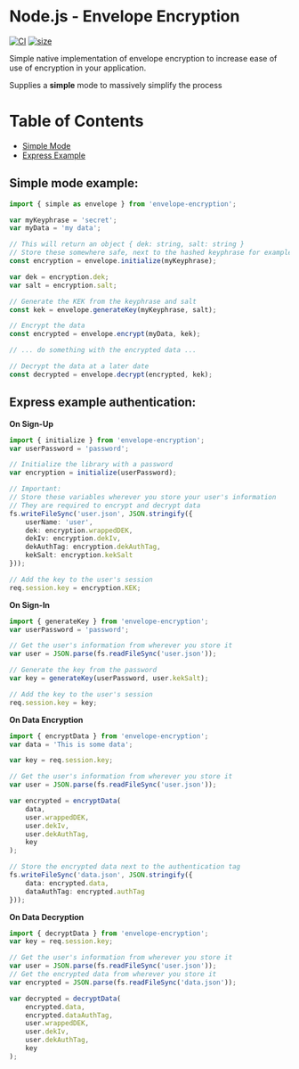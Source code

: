 # Node.js - Envelope Encryption

[![CI](https://github.com/nebmit/envelope-encryption/actions/workflows/main.yml/badge.svg)](https://github.com/nebmit/envelope-encryption/actions/workflows/main.yml)
[![size](https://github.com/nebmit/envelope-encryption/actions/workflows/size.yml/badge.svg)](https://github.com/nebmit/envelope-encryption/actions/workflows/size.yml)

Simple native implementation of envelope encryption to increase ease of use of encryption in your application.

Supplies a **simple** mode to massively simplify the process

# Table of Contents
* [Simple Mode](#simple-mode-example)
* [Express Example](#express-example-authentication)

## Simple mode example:

```typescript
import { simple as envelope } from 'envelope-encryption';

var myKeyphrase = 'secret';
var myData = 'my data';

// This will return an object { dek: string, salt: string }
// Store these somewhere safe, next to the hashed keyphrase for example
const encryption = envelope.initialize(myKeyphrase);

var dek = encryption.dek;
var salt = encryption.salt;

// Generate the KEK from the keyphrase and salt
const kek = envelope.generateKey(myKeyphrase, salt);

// Encrypt the data
const encrypted = envelope.encrypt(myData, kek);

// ... do something with the encrypted data ...

// Decrypt the data at a later date
const decrypted = envelope.decrypt(encrypted, kek);
```

## Express example authentication:


**On Sign-Up**
```typescript
import { initialize } from 'envelope-encryption';
var userPassword = 'password';

// Initialize the library with a password
var encryption = initialize(userPassword);

// Important: 
// Store these variables wherever you store your user's information
// They are required to encrypt and decrypt data
fs.writeFileSync('user.json', JSON.stringify({
    userName: 'user',
    dek: encryption.wrappedDEK,
    dekIv: encryption.dekIv,
    dekAuthTag: encryption.dekAuthTag,
    kekSalt: encryption.kekSalt
}));

// Add the key to the user's session
req.session.key = encryption.KEK;
```

**On Sign-In**
```typescript
import { generateKey } from 'envelope-encryption';
var userPassword = 'password';

// Get the user's information from wherever you store it
var user = JSON.parse(fs.readFileSync('user.json'));

// Generate the key from the password
var key = generateKey(userPassword, user.kekSalt);

// Add the key to the user's session
req.session.key = key;
```

**On Data Encryption**
```typescript
import { encryptData } from 'envelope-encryption';
var data = 'This is some data';

var key = req.session.key;

// Get the user's information from wherever you store it
var user = JSON.parse(fs.readFileSync('user.json'));

var encrypted = encryptData(
    data,
    user.wrappedDEK,
    user.dekIv,
    user.dekAuthTag,
    key
);

// Store the encrypted data next to the authentication tag
fs.writeFileSync('data.json', JSON.stringify({
    data: encrypted.data,
    dataAuthTag: encrypted.authTag
}));
```

**On Data Decryption**
```typescript
import { decryptData } from 'envelope-encryption';
var key = req.session.key;

// Get the user's information from wherever you store it
var user = JSON.parse(fs.readFileSync('user.json'));
// Get the encrypted data from wherever you store it
var encrypted = JSON.parse(fs.readFileSync('data.json'));

var decrypted = decryptData(
    encrypted.data,
    encrypted.dataAuthTag,
    user.wrappedDEK,
    user.dekIv,
    user.dekAuthTag,
    key
);
```